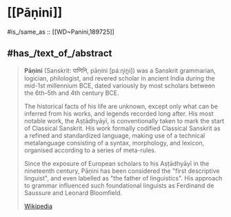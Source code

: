 
# [[Pāṇini]] 

#is_/same_as :: [[WD~Panini,189725]] 

## #has_/text_of_/abstract 

> **Pāṇini** (Sanskrit: पाणिनि, pāṇini [páːɳin̪i]) was a Sanskrit grammarian, logician, philologist, 
> and revered scholar in ancient India during the mid-1st millennium BCE, 
> dated variously by most scholars between the 6th–5th and 4th century BCE.
>
> The historical facts of his life are unknown, except only what can be inferred from his works, and legends recorded long after. His most notable work, the Aṣṭādhyāyī, is conventionally taken to mark the start of Classical Sanskrit. His work formally codified Classical Sanskrit as a refined and standardized language, making use of a technical metalanguage consisting of a syntax, morphology, and lexicon, organised according to a series of meta-rules.
>
> Since the exposure of European scholars to his Aṣṭādhyāyī in the nineteenth century, Pāṇini has been considered the "first descriptive linguist", and even labelled as "the father of linguistics". His approach to grammar influenced such foundational linguists as Ferdinand de Saussure and Leonard Bloomfield.
>
> [Wikipedia](https://en.wikipedia.org/wiki/P%C4%81%E1%B9%87ini)  

